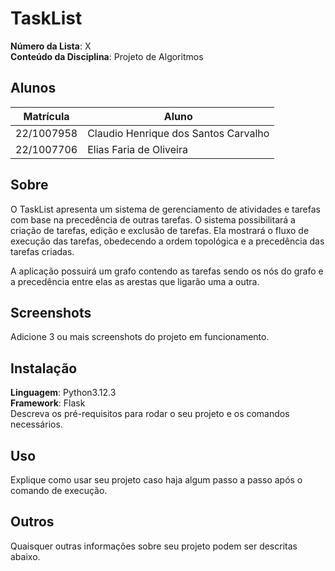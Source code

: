 # TaskList

**Número da Lista**: X<br>
**Conteúdo da Disciplina**: Projeto de Algoritmos<br>

## Alunos
|Matrícula | Aluno |
| -- | -- |
| 22/1007958  |  Claudio Henrique dos Santos Carvalho |
| 22/1007706  |  Elias Faria de Oliveira |

## Sobre 
O TaskList apresenta um sistema de gerenciamento de atividades e tarefas com base na precedência de outras tarefas. O sistema possibilitará a criação de tarefas, edição e exclusão de tarefas. Ela mostrará o fluxo de execução das tarefas, obedecendo a ordem topológica e a precedência das tarefas criadas.

A aplicação possuirá um grafo contendo as tarefas sendo os nós do grafo e a precedência entre elas as arestas que ligarão uma a outra.

## Screenshots
Adicione 3 ou mais screenshots do projeto em funcionamento.

## Instalação 
**Linguagem**: Python3.12.3<br>
**Framework**: Flask<br>
Descreva os pré-requisitos para rodar o seu projeto e os comandos necessários.

## Uso 
Explique como usar seu projeto caso haja algum passo a passo após o comando de execução.

## Outros 
Quaisquer outras informações sobre seu projeto podem ser descritas abaixo.